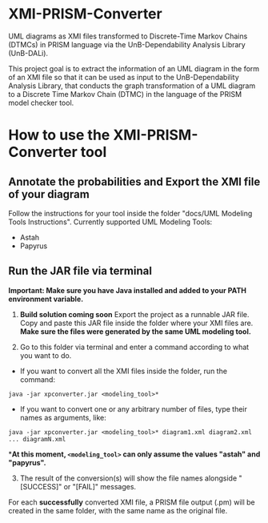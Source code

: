 # XMI-PRISM-Converter
UML diagrams as XMI files transformed to Discrete-Time Markov Chains (DTMCs) in PRISM language via the UnB-Dependability Analysis Library (UnB-DALi).

This project goal is to extract the information of an UML diagram in the form of an XMI file so that it can be used as input to the UnB-Dependability Analysis Library, that conducts the graph transformation of a UML diagram to a Discrete Time Markov Chain (DTMC) in the language of the PRISM model checker tool.

# How to use the XMI-PRISM-Converter tool

## Annotate the probabilities and Export the XMI file of your diagram

Follow the instructions for your tool inside the folder "docs/UML Modeling Tools Instructions".
Currently supported UML Modeling Tools:
- Astah
- Papyrus

## Run the JAR file via terminal
**Important: Make sure you have Java installed and added to your PATH environment variable.**

1) **Build solution coming soon**
Export the project as a runnable JAR file. Copy and paste this JAR file inside the folder where your XMI files are.
**Make sure the files were generated by the same UML modeling tool.**

2) Go to this folder via terminal and enter a command according to what you want to do.
	
- If you want to convert all the XMI files inside the folder, run the command:
	
`java -jar xpconverter.jar <modeling_tool>*`

- If you want to convert one or any arbitrary number of files, type their names as arguments, like:

`java -jar xpconverter.jar <modeling_tool>* diagram1.xml diagram2.xml ... diagramN.xml`

***At this moment, `<modeling_tool>` can only assume the values "astah" and "papyrus".**

3) The result of the conversion(s) will show the file names alongside "[SUCCESS]" or "[FAIL]" messages.

For each **successfully** converted XMI file, a PRISM file output (.pm) will be created in the same folder, with the same name as the original file.
